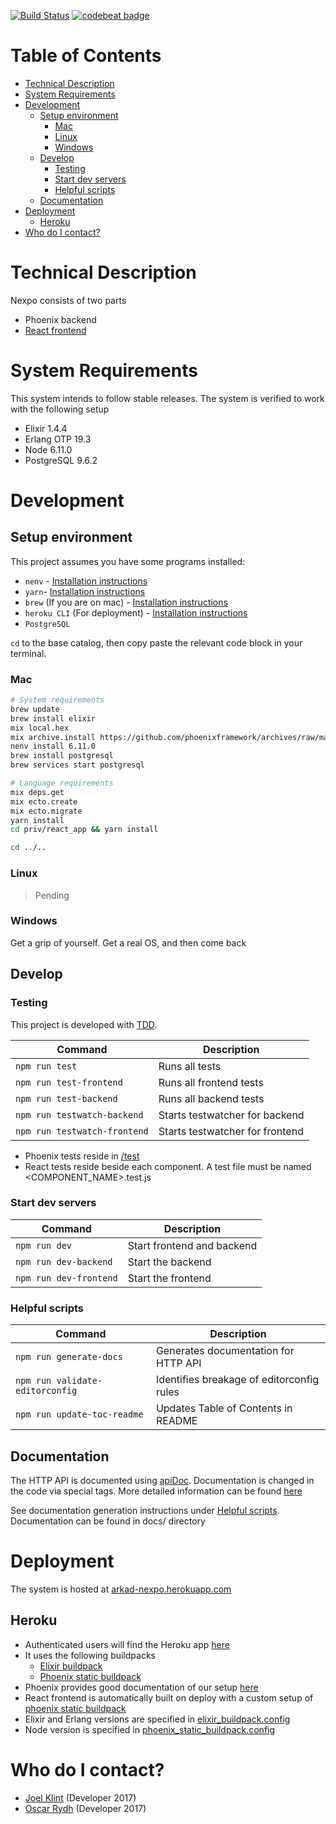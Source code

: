 [![Build Status](https://travis-ci.org/careerfairsystems/nexpo.svg?branch=master)](https://travis-ci.org/careerfairsystems/nexpo)
[![codebeat badge](https://codebeat.co/badges/144efba7-bfd8-47d6-807f-a5eda28a9590)](https://codebeat.co/projects/github-com-careerfairsystems-nexpo-master)
# Table of Contents
<!-- To update table of contents: npm run update-toc-readme -->

<!-- START doctoc generated TOC please keep comment here to allow auto update -->
<!-- DON'T EDIT THIS SECTION, INSTEAD RE-RUN doctoc TO UPDATE -->


- [Technical Description](#technical-description)
- [System Requirements](#system-requirements)
- [Development](#development)
  - [Setup environment](#setup-environment)
    - [Mac](#mac)
    - [Linux](#linux)
    - [Windows](#windows)
  - [Develop](#develop)
    - [Testing](#testing)
    - [Start dev servers](#start-dev-servers)
    - [Helpful scripts](#helpful-scripts)
  - [Documentation](#documentation)
- [Deployment](#deployment)
  - [Heroku](#heroku)
- [Who do I contact?](#who-do-i-contact)

<!-- END doctoc generated TOC please keep comment here to allow auto update -->

# Technical Description
Nexpo consists of two parts
- Phoenix backend
- [React frontend](priv/react_app)

# System Requirements
This system intends to follow stable releases. The system is verified to work with the following setup
- Elixir 1.4.4
- Erlang OTP 19.3
- Node 6.11.0
- PostgreSQL 9.6.2

# Development
## Setup environment
This project assumes you have some programs installed:
- ```nenv``` - [Installation instructions](https://github.com/ryuone/nenv#installation)
- ```yarn```- [Installation instructions](https://yarnpkg.com/en/docs/install)
- ```brew``` (If you are on mac) - [Installation instructions](https://brew.sh/index.html)
- ```heroku CLI``` (For deployment) - [Installation instructions](https://devcenter.heroku.com/articles/heroku-cli)
- ```PostgreSQL```

```cd``` to the base catalog, then copy paste the relevant code block in your terminal.
### Mac
```sh
# System requirements
brew update
brew install elixir
mix local.hex
mix archive.install https://github.com/phoenixframework/archives/raw/master/phoenix_new.ez
nenv install 6.11.0
brew install postgresql
brew services start postgresql

# Language requirements
mix deps.get
mix ecto.create
mix ecto.migrate
yarn install
cd priv/react_app && yarn install

cd ../..
```
### Linux
>Pending

### Windows
Get a grip of yourself. Get a real OS, and then come back

## Develop

### Testing
This project is developed with [TDD](https://en.wikipedia.org/wiki/Test-driven_development).

| Command                      | Description                     |
|------------------------------|---------------------------------|
| `npm run test`               | Runs all tests                  |
| `npm run test-frontend`      | Runs all frontend tests         |
| `npm run test-backend`       | Runs all backend tests          |
| `npm run testwatch-backend`  | Starts testwatcher for backend  |
| `npm run testwatch-frontend` | Starts testwatcher for frontend |

- Phoenix tests reside in [/test](/test)
- React tests reside beside each component. A test file must be named <COMPONENT_NAME>.test.js

### Start dev servers
| Command                | Description                |
|------------------------|----------------------------|
| `npm run dev`          | Start frontend and backend |
| `npm run dev-backend`  | Start the backend          |
| `npm run dev-frontend` | Start the frontend         |

### Helpful scripts
| Command                         | Description                               |
|---------------------------------|-------------------------------------------|
| `npm run generate-docs`         | Generates documentation for HTTP API      |
| `npm run validate-editorconfig` | Identifies breakage of editorconfig rules |
| `npm run update-toc-readme`     | Updates Table of Contents in README       |


## Documentation
The HTTP API is documented using [apiDoc](http://apidocjs.com).
Documentation is changed in the code via special tags. More detailed information can be found [here](http://apidocjs.com/#params)

See documentation generation instructions under [Helpful scripts](#helpful-scripts).
Documentation can be found in docs/ directory

# Deployment
The system is hosted at [arkad-nexpo.herokuapp.com](https://arkad-nexpo.herokuapp.com)
## Heroku
- Authenticated users will find the Heroku app [here](https://dashboard.heroku.com/apps/arkad-nexpo)
- It uses the following buildpacks
  - [Elixir buildpack](https://github.com/HashNuke/heroku-buildpack-elixir)
  - [Phoenix static buildpack](https://github.com/gjaldon/heroku-buildpack-phoenix-static)
- Phoenix provides good documentation of our setup [here](http://www.phoenixframework.org/docs/heroku)
- React frontend is automatically built on deploy with a custom setup of [phoenix static buildpack](https://github.com/gjaldon/heroku-buildpack-phoenix-static)
- Elixir and Erlang versions are specified in [elixir_buildpack.config](elixir_buildpack.config)
- Node version is specified in [phoenix_static_buildpack.config](phoenix_static_buildpack.config)

# Who do I contact?
- [Joel Klint](mailto:joel.klint@gmail.com) (Developer 2017)
- [Oscar Rydh](mailto:oscar.rydh.93@gmail.com) (Developer 2017)

